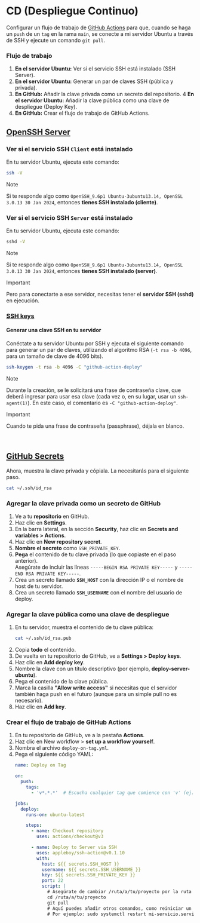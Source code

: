 # CD (Despliegue Continuo)

Configurar un flujo de trabajo de [GitHub Actions](https://docs.github.com/actions) para que, cuando se haga un `push` de un `tag` en la rama `main`, se conecte a mi servidor Ubuntu a través de SSH y ejecute un comando `git pull`.

### Flujo de trabajo

1. **En el servidor Ubuntu:** Ver si el servicio SSH está instalado (SSH Server).
2. **En el servidor Ubuntu:** Generar un par de claves SSH (pública y privada).
3. **En GitHub:** Añadir la clave privada como un secreto del repositorio.
4 **En el servidor Ubuntu:** Añadir la clave pública como una clave de despliegue (Deploy Key).
5. **En GitHub:** Crear el flujo de trabajo de GitHub Actions. 

## [OpenSSH Server](https://documentation.ubuntu.com/server/how-to/security/openssh-server/)

### Ver si el servicio SSH `Client` está instalado

En tu servidor Ubuntu, ejecuta este comando:

```bash
ssh -V
```

> [!NOTE]
> Si te responde algo como `OpenSSH_9.6p1 Ubuntu-3ubuntu13.14, OpenSSL 3.0.13 30 Jan 2024`, entonces **tienes SSH instalado (cliente)**.

### Ver si el servicio SSH `Server` está instalado

En tu servidor Ubuntu, ejecuta este comando:

```bash
sshd -V
```

> [!NOTE]
> Si te responde algo como `OpenSSH_9.6p1 Ubuntu-3ubuntu13.14, OpenSSL 3.0.13 30 Jan 2024`, entonces **tienes SSH instalado (server)**.

> [!IMPORTANT]
> Pero para conectarte a ese servidor, necesitas tener el **servidor SSH (sshd)** en ejecución.


### [SSH keys](https://documentation.ubuntu.com/server/how-to/security/openssh-server/#ssh-keys)

#### Generar una clave SSH en tu servidor 

Conéctate a tu servidor Ubuntu por SSH y ejecuta el siguiente comando para generar un par de claves, utilizando el algoritmo RSA (`-t rsa -b 4096`, para un tamaño de clave de 4096 bits).

```sh
ssh-keygen -t rsa -b 4096 -C "github-action-deploy"
```

> [!NOTE]
> Durante la creación, se le solicitará una frase de contraseña clave, que deberá ingresar para usar esa clave (cada vez o, en su lugar, usar un `ssh-agent(1)`). En este caso, el comentario es `-C "github-action-deploy"`.

> [!IMPORTANT]
> Cuando te pida una frase de contraseña (passphrase), déjala en blanco.

<br/>

## [GitHub Secrets](https://docs.github.com/en/actions/concepts/security/secrets)

Ahora, muestra la clave privada y cópiala. La necesitarás para el siguiente paso. 

```sh
cat ~/.ssh/id_rsa
```

### Agregar la clave privada como un secreto de GitHub 

1. Ve a tu **repositorio** en GitHub.
2. Haz clic en **Settings**.
3. En la barra lateral, en la sección **Security**, haz clic en **Secrets and variables > Actions**.
4. Haz clic en **New repository secret**.
5. **Nombre el secreto** como `SSH_PRIVATE_KEY`.
6. **Pega** el contenido de tu clave privada (lo que copiaste en el paso anterior).  
   Asegúrate de incluir las líneas `-----BEGIN RSA PRIVATE KEY-----` y `-----END RSA PRIVATE KEY-----`. 
7. Crea un secreto llamado **`SSH_HOST`** con la dirección IP o el nombre de host de tu servidor.
8. Crea un secreto llamado **`SSH_USERNAME`** con el nombre del usuario de deploy.

### Agregar la clave pública como una clave de despliegue 

1. En tu servidor, muestra el contenido de tu clave pública:
   ```sh
   cat ~/.ssh/id_rsa.pub
   ```
2. Copia **todo** el contenido.
3. De vuelta en tu repositorio de GitHub, ve a **Settings > Deploy keys**.
4. Haz clic en **Add deploy key**.
5. Nombre la clave con un título descriptivo (por ejemplo, **deploy-server-ubuntu**).
6. Pega el contenido de la clave pública.
7. Marca la casilla **"Allow write access"** si necesitas que el servidor también haga push en el futuro (aunque para un simple pull no es necesario).
8. Haz clic en **Add key**.

###  Crear el flujo de trabajo de GitHub Actions

1. En tu repositorio de GitHub, ve a la pestaña **Actions**.
2. Haz clic en New workflow > **set up a workflow yourself**.
3. Nombra el archivo `deploy-on-tag.yml`.
4. Pega el siguiente código YAML:
   ```yaml
   name: Deploy on Tag
   
   on:
     push:
       tags:
         - 'v*.*.*'  # Escucha cualquier tag que comience con 'v' (ej. v1.0.0)
   
   jobs:
     deploy:
       runs-on: ubuntu-latest
   
       steps:
         - name: Checkout repository
           uses: actions/checkout@v3
   
         - name: Deploy to Server via SSH
           uses: appleboy/ssh-action@v0.1.10
           with:
             host: ${{ secrets.SSH_HOST }}
             username: ${{ secrets.SSH_USERNAME }}
             key: ${{ secrets.SSH_PRIVATE_KEY }}
             port: 22
             script: |
               # Asegúrate de cambiar /ruta/a/tu/proyecto por la ruta real en tu servidor
               cd /ruta/a/tu/proyecto
               git pull
               # Aquí puedes añadir otros comandos, como reiniciar un servicio
               # Por ejemplo: sudo systemctl restart mi-servicio.service
   ```


